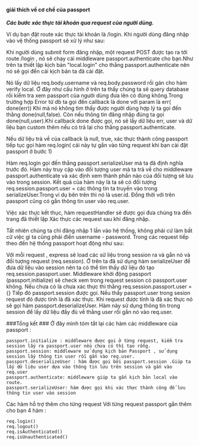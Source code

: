#### giải thích về cơ chế của passport ####
***Các bước xác thực tài khoản qua request của người dùng.***

Ví dụ bạn đặt route xác thực tài khoản là /login. Khi người dùng đăng nhập vào vệ thống passport sẽ xử lý như sau:

Khi người dùng submit form đăng nhập, một request POST được tạo ra tới route /login , nó sẽ 
chạy cái middleware passport.authenticate cho bạn.Như trên ta thiết lập kịch bản "local.login" cho thằng 
passport.authenticate nên nó sẽ gọi đến cái kịch bản ta đã cài đặt.

Nó lấy dữ liệu req.body.username và req.body.password rồi gán cho hàm verify local.
Ở đây như cấu hình ở trên ta thấy chúng ta sẽ query database rồi kiểm tra xem passport của người dùng đưa lên 
có đúng không.Trong trường hợp Error từ db ta gọi đến callback là done với param là err( done(err)) Khi mà nó
không tìm thấy được người dùng hợp lý ta gọi đến thằng done(null,false). Còn nếu thông tin đăng nhập đúng ta
gọi done(null,user).Khi callback done được gọi, nó sẽ lấy dữ liệu err, user và dữ liệu bạn custom thêm nếu có
trả lại cho thằng passport.authenticate.

Nếu dữ liệu trả về của callback là null, true, xác thực thành công passport tiếp tục gọi hàm req.login( cái này
tự gắn vào từng request khi bạn cài đặt passport ở bước 1)

Hàm req.login gọi đến thằng passport.serializeUser mà ta đã định nghĩa trước đó. Hàm này truy cập vào đối tượng
user mà ta trả về cho middleware passport.authenticate và xác định xem thành phần nào của đối tượng sẽ lưu vào
trong session. Kết quả của hàm này là ta sẽ có đối tượng req.session.passport.user = các thông tin ta truyền vào
trong serializeUser.Trong ví dụ bên trên thì nó là user.id. Đồng thời với trên passport cũng có gắn thông tin user
vào req.user.

Việc xác thực kết thục, hàm requestHandler sẽ được gọi đưa chúng tra đến trang đã thiết lập
Xác thực các request sau khi đăng nhập.

Tất nhiên chúng ta chỉ đăng nhập 1 lần vào hệ thống, không phải cứ làm bất cữ việc gì ta cũng phải điền 
username - password. Trong các request tiếp theo đến hệ thống passport hoạt động như sau:

Với mỗi request , express sẽ load các sữ liệu trong session ra và gắn nó và đối tượng request (req.session).
Ở trên ta đã sử dụng hàm serializeUser để đưa dữ liệu vào session nên ta có thể tìm thấy dữ liệu đó tạo 
req.session.passport.user.
Middleware khởi động passport (passport.initialize) sẽ check xem trong request session có passport.user không.
Nếu chưa có là chưa xác thực thì thằng req.session.passport.user = {}
Tiếp đó passport.session được gọi. Nếu thấy passport.user trong sesion request đó được tính là đã xác thực.
Khi request được tính là đã xác thực nó sẽ gọi hàm passport.deserializeUser. Hàm này sử dụng thông tin trong
session để lấy dữ liệu đầy đủ về thằng user rồi gắn nó vào req.user.

###Tổng kết ###
Ở đây mình tóm tắt lại các hàm các middleware của passport :
```
passport.initialize : middleware được gọi ở từng request, kiểm tra session lấy ra passport.user nếu chưa có thì tạo rỗng.
passport.session: middleware sử dụng kịch bản Passport , sử dụng session lấy thông tin user rồi gắn vào req.user.
passport.deserializeUser : hàm được gọi bởi passport.session .Giúp ta lấy dữ liệu user dựa vào thông tin lưu trên session và gắn vào req.user
passport.authenticate: middleware giúp ta gắn kịch bản local vào route.
passport.serializeUser: hàm được gọi khi xác thực thành công để lưu thông tin user vào session
```
Các hàm hỗ trợ thêm cho từng request
Với từng request passport gắn thêm cho bạn 4 hàm :
```
req.login()
req.logout()
req.isAuthenticated()
req.isUnauthenticated()
```